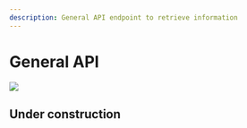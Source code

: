 ```yaml
---
description: General API endpoint to retrieve information
---
```


# General API

![](https://images.unsplash.com/photo-1471107340929-a87cd0f5b5f3?crop=entropy\&cs=srgb\&fm=jpg\&ixid=M3wxOTcwMjR8MHwxfHNlYXJjaHwxfHxwYXBlciUyMHBlbnxlbnwwfHx8fDE2ODUxMzQwODN8MA\&ixlib=rb-4.0.3\&q=85)

## Under construction
